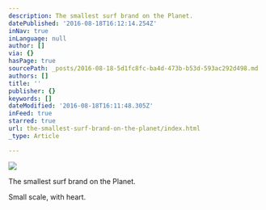 ```yaml
---
description: The smallest surf brand on the Planet.
datePublished: '2016-08-18T16:12:14.254Z'
inNav: true
inLanguage: null
author: []
via: {}
hasPage: true
sourcePath: _posts/2016-08-18-5d1fc8fc-ba4d-473b-b53d-593ac292d498.md
authors: []
title: ''
publisher: {}
keywords: []
dateModified: '2016-08-18T16:11:48.305Z'
inFeed: true
starred: true
url: the-smallest-surf-brand-on-the-planet/index.html
_type: Article

---
```

![](https://imgflo.herokuapp.com/graph/vahj1ThiexotieMo/8535ec5fa5037b0717ae3cb081d4f491/croprotate.jpg?cropheight=554&cropwidth=1897&degrees=0&input=https%3A%2F%2Fthe-grid-user-content.s3-us-west-2.amazonaws.com%2F605523f3-7c4e-4742-a4ce-ca9f93925b56.jpg&x=23&y=21)

The smallest surf brand on the Planet.

Small scale, with heart.